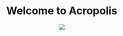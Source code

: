 

<h1 align="center">Welcome to Acropolis</h1>

<p align="center">
  <img src= "https://media4.giphy.com/media/v1.Y2lkPTc5MGI3NjExYTI1ODRkZGFmZTE0YjNkYTBiN2U0YjgxZjhhNzc5NWRlMjQ5YjYyNyZlcD12MV9pbnRlcm5hbF9naWZzX2dpZklkJmN0PWc/uE822G8JsF4l3ajgPo/giphy.gif">
</p>
<!--

**Here are some ideas to get you started:**

🙋‍♀️ A short introduction - what is your organization all about?
🌈 Contribution guidelines - how can the community get involved?
👩‍💻 Useful resources - where can the community find your docs? Is there anything else the community should know?
🍿 Fun facts - what does your team eat for breakfast?
🧙 Remember, you can do mighty things with the power of [Markdown](https://docs.github.com/github/writing-on-github/getting-started-with-writing-and-formatting-on-github/basic-writing-and-formatting-syntax)
-->
